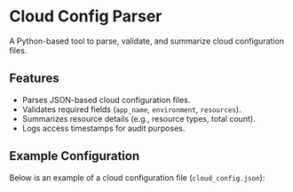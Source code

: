# Cloud Config Parser

A Python-based tool to parse, validate, and summarize cloud configuration files.

## Features
- Parses JSON-based cloud configuration files.
- Validates required fields (`app_name`, `environment`, `resources`).
- Summarizes resource details (e.g., resource types, total count).
- Logs access timestamps for audit purposes.

## Example Configuration
Below is an example of a cloud configuration file (`cloud_config.json`):

